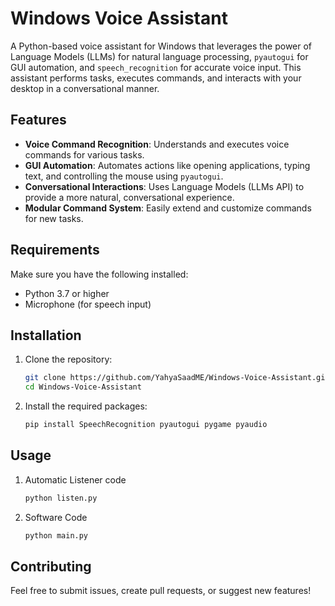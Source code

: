 # Windows Voice Assistant

A Python-based voice assistant for Windows that leverages the power of Language Models (LLMs) for natural language processing, `pyautogui` for GUI automation, and `speech_recognition` for accurate voice input. This assistant performs tasks, executes commands, and interacts with your desktop in a conversational manner.

## Features

- **Voice Command Recognition**: Understands and executes voice commands for various tasks.
- **GUI Automation**: Automates actions like opening applications, typing text, and controlling the mouse using `pyautogui`.
- **Conversational Interactions**: Uses Language Models (LLMs API) to provide a more natural, conversational experience.
- **Modular Command System**: Easily extend and customize commands for new tasks.

## Requirements

Make sure you have the following installed:
- Python 3.7 or higher
- Microphone (for speech input)

## Installation

1. Clone the repository:

   ```bash
   git clone https://github.com/YahyaSaadME/Windows-Voice-Assistant.git
   cd Windows-Voice-Assistant
2. Install the required packages:
   ```bash
   pip install SpeechRecognition pyautogui pygame pyaudio
   
## Usage
1. Automatic Listener code
   ```bash
   python listen.py
2. Software Code
   ```bash
   python main.py

## Contributing
Feel free to submit issues, create pull requests, or suggest new features!
